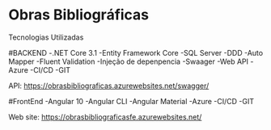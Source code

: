 # Obras Bibliográficas

Tecnologias Utilizadas

#BACKEND
-.NET Core 3.1
-Entity Framework Core
-SQL Server
-DDD
-Auto Mapper
-Fluent Validation
-Injeção de depenpencia
-Swaager
-Web API
-Azure
-CI/CD
-GIT

API:
https://obrasbibliograficas.azurewebsites.net/swagger/

#FrontEnd
-Angular 10
-Angular CLI
-Angular Material
-Azure
-CI/CD
-GIT

Web site:
https://obrasbibliograficasfe.azurewebsites.net/
